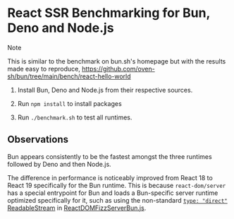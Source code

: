 # React SSR Benchmarking for Bun, Deno and Node.js

> [!NOTE]
> This is similar to the benchmark on bun.sh's homepage but with the results made easy to reproduce,
> https://github.com/oven-sh/bun/tree/main/bench/react-hello-world

1. Install Bun, Deno and Node.js from their respective sources.

2. Run `npm install` to install packages

3. Run `./benchmark.sh` to test all runtimes.

## Observations

Bun appears consistently to be the fastest amongst the three runtimes followed by Deno and then Node.js.

The difference in performance is noticeably improved from React 18 to React 19 specifically for the Bun runtime. This is because `react-dom/server` has a special entrypoint for Bun and loads a Bun-specific server runtime optimized specifically for it, such as using the non-standard [`type: "direct"` ReadableStream](https://bun.sh/docs/api/streams#direct-readablestream) in [ReactDOMFizzServerBun.js](https://github.com/facebook/react/blob/566b0b0f14356f6e1a13722cac005c2f94f4c3f9/packages/react-dom/src/server/ReactDOMFizzServerBun.js#L75).

